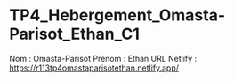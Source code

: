 # TP4_Hebergement_Omasta-Parisot_Ethan_C1
 
Nom : Omasta-Parisot 
Prénom : Ethan
URL Netlify : https://r113tp4omastaparisotethan.netlify.app/